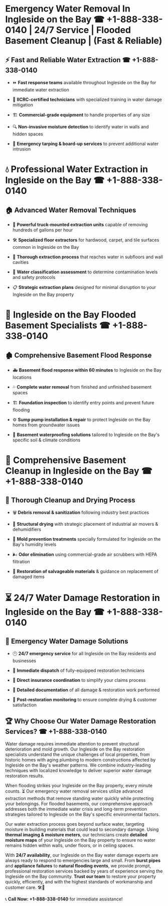 # Emergency Water Removal In Ingleside on the Bay ☎ +1-888-338-0140 | 24/7 Service | Flooded Basement Cleanup | (Fast & Reliable)  

## ⚡ Fast and Reliable Water Extraction ☎ +1-888-338-0140  
- ⏩ **Fast response teams** available throughout Ingleside on the Bay for immediate water extraction  
- 🏅 **IICRC-certified technicians** with specialized training in water damage mitigation  
- 🏗️ **Commercial-grade equipment** to handle properties of any size  
- 🔍 **Non-invasive moisture detection** to identify water in walls and hidden spaces  
- 🛑 **Emergency tarping & board-up services** to prevent additional water intrusion  

# 💧 Professional Water Extraction in Ingleside on the Bay ☎ +1-888-338-0140  

## 🏠 Advanced Water Removal Techniques  
- 🚛 **Powerful truck-mounted extraction units** capable of removing hundreds of gallons per hour  
- 🛠️ **Specialized floor extractors** for hardwood, carpet, and tile surfaces common in Ingleside on the Bay  
- 📏 **Thorough extraction process** that reaches water in subfloors and wall cavities  
- 🧪 **Water classification assessment** to determine contamination levels and safety protocols  
- 📋 **Strategic extraction plans** designed for minimal disruption to your Ingleside on the Bay property  

# 🌊 Ingleside on the Bay Flooded Basement Specialists ☎ +1-888-338-0140  

## 🏚️ Comprehensive Basement Flood Response  
- 🚑 **Basement flood response within 60 minutes** to Ingleside on the Bay locations  
- 💦 **Complete water removal** from finished and unfinished basement spaces  
- 🏗️ **Foundation inspection** to identify entry points and prevent future flooding  
- ⚙️ **Sump pump installation & repair** to protect Ingleside on the Bay homes from groundwater issues  
- 🌱 **Basement waterproofing solutions** tailored to Ingleside on the Bay's specific soil & climate conditions  

# 🧹 Comprehensive Basement Cleanup in Ingleside on the Bay ☎ +1-888-338-0140  

## 🔄 Thorough Cleanup and Drying Process  
- 🗑️ **Debris removal & sanitization** following industry best practices  
- 💨 **Structural drying** with strategic placement of industrial air movers & dehumidifiers  
- 🦠 **Mold prevention treatments** specially formulated for Ingleside on the Bay's humidity levels  
- 🌬️ **Odor elimination** using commercial-grade air scrubbers with HEPA filtration  
- 🔧 **Restoration of salvageable materials** & guidance on replacement of damaged items  

# ⏳ 24/7 Water Damage Restoration in Ingleside on the Bay ☎ +1-888-338-0140  

## 🚀 Emergency Water Damage Solutions  
- 🕛 **24/7 emergency service** for all Ingleside on the Bay residents and businesses  
- 🚒 **Immediate dispatch** of fully-equipped restoration technicians  
- 🏦 **Direct insurance coordination** to simplify your claims process  
- 📜 **Detailed documentation** of all damage & restoration work performed  
- 🔎 **Post-restoration monitoring** to ensure complete drying & customer satisfaction  

## 🏆 Why Choose Our Water Damage Restoration Services? ☎ +1-888-338-0140  
Water damage requires immediate attention to prevent structural deterioration and mold growth. Our Ingleside on the Bay restoration specialists understand the unique challenges of local properties, from historic homes with aging plumbing to modern constructions affected by Ingleside on the Bay's weather patterns. We combine industry-leading techniques with localized knowledge to deliver superior water damage restoration results.  

When flooding strikes your Ingleside on the Bay property, every minute counts. ⏳ Our emergency water removal services utilize advanced extraction methods that remove standing water quickly while protecting your belongings. For flooded basements, our comprehensive approach addresses both the immediate water crisis and long-term prevention strategies tailored to Ingleside on the Bay's specific environmental factors.  

Our water extraction process goes beyond surface water, targeting moisture in building materials that could lead to secondary damage. Using **thermal imaging & moisture meters**, our technicians create **detailed moisture maps** of your Ingleside on the Bay property to ensure no water remains hidden within walls, under floors, or in ceiling spaces.  

With **24/7 availability**, our Ingleside on the Bay water damage experts are always ready to respond to emergencies large and small. From **burst pipes** and **appliance failures** to **natural flooding events**, we provide prompt, professional restoration services backed by years of experience serving the Ingleside on the Bay community. **Trust our team** to restore your property quickly, efficiently, and with the highest standards of workmanship and customer care. 🛠️💪  

📞 **Call Now: +1-888-338-0140** for immediate assistance!